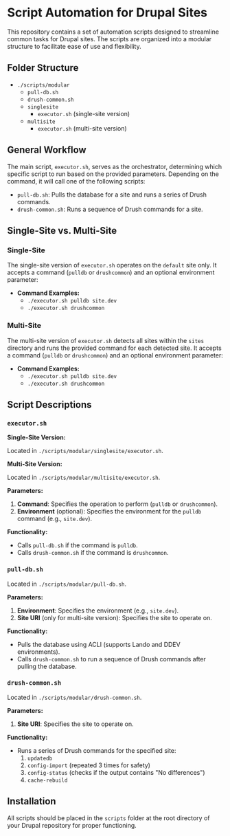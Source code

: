# Script Automation for Drupal Sites

This repository contains a set of automation scripts designed to streamline common tasks for Drupal sites. The scripts are organized into a modular structure to facilitate ease of use and flexibility.

## Folder Structure

- `./scripts/modular`
  - `pull-db.sh`
  - `drush-common.sh`
  - `singlesite`
    - `executor.sh` (single-site version)
  - `multisite`
    - `executor.sh` (multi-site version)

## General Workflow

The main script, `executor.sh`, serves as the orchestrator, determining which specific script to run based on the provided parameters. Depending on the command, it will call one of the following scripts:

- `pull-db.sh`: Pulls the database for a site and runs a series of Drush commands.
- `drush-common.sh`: Runs a sequence of Drush commands for a site.

## Single-Site vs. Multi-Site

### Single-Site

The single-site version of `executor.sh` operates on the `default` site only. It accepts a command (`pulldb` or `drushcommon`) and an optional environment parameter:

- **Command Examples:**
  - `./executor.sh pulldb site.dev`
  - `./executor.sh drushcommon`

### Multi-Site

The multi-site version of `executor.sh` detects all sites within the `sites` directory and runs the provided command for each detected site. It accepts a command (`pulldb` or `drushcommon`) and an optional environment parameter:

- **Command Examples:**
  - `./executor.sh pulldb site.dev`
  - `./executor.sh drushcommon`

## Script Descriptions

### `executor.sh`

**Single-Site Version:**

Located in `./scripts/modular/singlesite/executor.sh`.

**Multi-Site Version:**

Located in `./scripts/modular/multisite/executor.sh`.

**Parameters:**

1. **Command**: Specifies the operation to perform (`pulldb` or `drushcommon`).
2. **Environment** (optional): Specifies the environment for the `pulldb` command (e.g., `site.dev`).

**Functionality:**

- Calls `pull-db.sh` if the command is `pulldb`.
- Calls `drush-common.sh` if the command is `drushcommon`.

### `pull-db.sh`

Located in `./scripts/modular/pull-db.sh`.

**Parameters:**

1. **Environment**: Specifies the environment (e.g., `site.dev`).
2. **Site URI** (only for multi-site version): Specifies the site to operate on.

**Functionality:**

- Pulls the database using ACLI (supports Lando and DDEV environments).
- Calls `drush-common.sh` to run a sequence of Drush commands after pulling the database.

### `drush-common.sh`

Located in `./scripts/modular/drush-common.sh`.

**Parameters:**

1. **Site URI**: Specifies the site to operate on.

**Functionality:**

- Runs a series of Drush commands for the specified site:
  1. `updatedb`
  2. `config-import` (repeated 3 times for safety)
  3. `config-status` (checks if the output contains "No differences")
  4. `cache-rebuild`

## Installation

All scripts should be placed in the `scripts` folder at the root directory of your Drupal repository for proper functioning.

